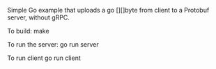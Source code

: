 Simple Go example that uploads a go [][]byte from client to a Protobuf server, without gRPC.

To build:
  make

To run the server:
  go run server

To run client
  go run client
